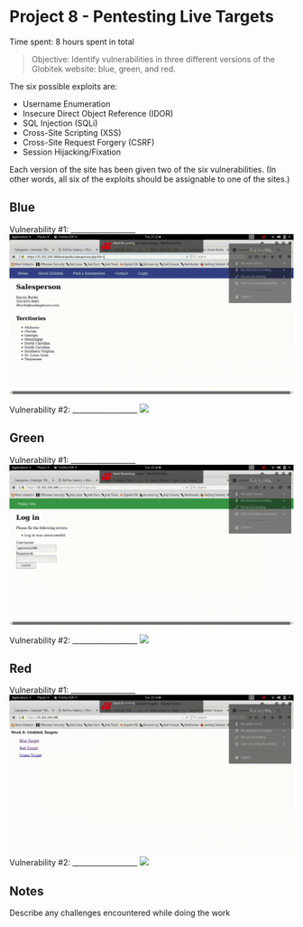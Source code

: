 # Project 8 - Pentesting Live Targets

Time spent: 8 hours spent in total

> Objective: Identify vulnerabilities in three different versions of the Globitek website: blue, green, and red.

The six possible exploits are:
* Username Enumeration
* Insecure Direct Object Reference (IDOR)
* SQL Injection (SQLi)
* Cross-Site Scripting (XSS)
* Cross-Site Request Forgery (CSRF)
* Session Hijacking/Fixation

Each version of the site has been given two of the six vulnerabilities. (In other words, all six of the exploits should be assignable to one of the sites.)

## Blue

Vulnerability #1: __________________
<img src='week8.1.gif' />

Vulnerability #2: __________________
<img src='image.gif' />

## Green

Vulnerability #1: __________________
<img src='week8.2.gif' />

Vulnerability #2: __________________
<img src='image.gif' />

## Red

Vulnerability #1: __________________
<img src='week8.3.gif' />
Vulnerability #2: __________________
<img src='week8.4.gif' />

## Notes

Describe any challenges encountered while doing the work
